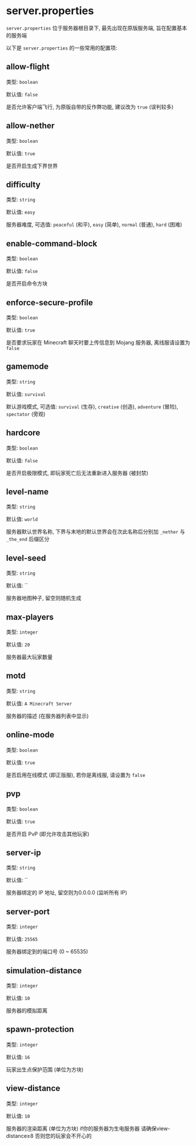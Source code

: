# server.properties

`server.properties`  位于服务器根目录下, 最先出现在原版服务端, 旨在配置基本的服务端

以下是 `server.properties` 的一些常用的配置项:

## allow-flight
类型: `boolean`

默认值: `false`

是否允许客户端飞行, 为原版自带的反作弊功能, 建议改为 `true` (误判较多)

## allow-nether
类型: `boolean`

默认值: `true`

是否开启生成下界世界

## difficulty
类型: `string`

默认值: `easy`

服务器难度, 可选值: `peaceful` (和平), `easy` (简单), `normal` (普通), `hard` (困难)

## enable-command-block
类型: `boolean`

默认值: `false`

是否开启命令方块

## enforce-secure-profile
类型: `boolean`

默认值: `true`

是否要求玩家在 Minecraft 聊天时要上传信息到 Mojang 服务器, 离线服请设置为 `false`

## gamemode
类型: `string`

默认值: `survival`

默认游戏模式, 可选值: `survival` (生存), `creative` (创造), `adventure` (冒险), `spectator` (旁观)

## hardcore
类型: `boolean`

默认值: `false`

是否开启极限模式, 即玩家死亡后无法重新进入服务器 (被封禁)

## level-name
类型: `string`

默认值: `world`

服务器默认世界名称, 下界与末地的默认世界会在次此名称后分别加 `_nether` 与 `_the_end` 后缀区分

## level-seed
类型: `string`

默认值: ``

服务器地图种子, 留空则随机生成

## max-players
类型: `integer`

默认值: `20`

服务器最大玩家数量

## motd
类型: `string`

默认值: `A Minecraft Server`

服务器的描述 (在服务器列表中显示)

## online-mode
类型: `boolean`

默认值: `true`

是否启用在线模式 (即正版服), 若你是离线服, 请设置为 `false`

## pvp
类型: `boolean`

默认值: `true`

是否开启 PvP (即允许攻击其他玩家)

## server-ip
类型: `string`

默认值: ``

服务器绑定的 IP 地址, 留空则为0.0.0.0 (监听所有 IP)

## server-port
类型: `integer`

默认值: `25565`

服务器绑定到的端口号 (0 ~ 65535)

## simulation-distance
类型: `integer`

默认值: `10`

服务器的模拟距离

## spawn-protection
类型: `integer`

默认值: `16`

玩家出生点保护范围 (单位为方块)

## view-distance
类型: `integer`

默认值: `10`

服务器的渲染距离 (单位为方块)
if你的服务器为生电服务器 请确保view-distance≥8 否则您的玩家会不开心的
